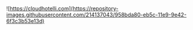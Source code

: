 ![https://cloudhotelli.com](https://repository-images.githubusercontent.com/214137043/958bda80-eb5c-11e9-9e42-6f3c3b53e13d)
